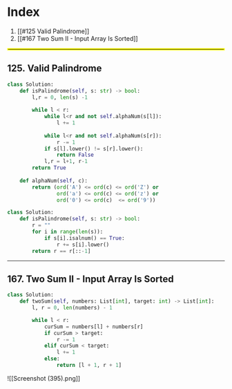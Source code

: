 # Index
1. [[#125 Valid Palindrome]]
2. [[#167 Two Sum II - Input Array Is Sorted]]
<hr style="border:2px solid yellow">

## 125. Valid Palindrome

```python
class Solution:
    def isPalindrome(self, s: str) -> bool:
        l,r = 0, len(s) -1
        
        while l < r:
            while l<r and not self.alphaNum(s[l]):
                l += 1
            
            while l<r and not self.alphaNum(s[r]):
                r -= 1
            if s[l].lower() != s[r].lower():
                return False
            l,r = l+1, r-1
        return True
        
    def alphaNum(self, c):
        return (ord('A') <= ord(c) <= ord('Z') or
                ord('a') <= ord(c) <= ord('z') or
                ord('0') <= ord(c)  <= ord('9'))
```


```python
class Solution:
    def isPalindrome(self, s: str) -> bool:
        r = ""
        for i in range(len(s)):
            if s[i].isalnum() == True:
                r += s[i].lower()
        return r == r[::-1]
```

---
## 167. Two Sum II - Input Array Is Sorted
```python
class Solution:
    def twoSum(self, numbers: List[int], target: int) -> List[int]:
        l, r = 0, len(numbers) - 1

        while l < r:
            curSum = numbers[l] + numbers[r]
            if curSum > target:
                r -= 1
            elif curSum < target:
                l += 1
            else:
                return [l + 1, r + 1]
```

![[Screenshot (395).png]]
